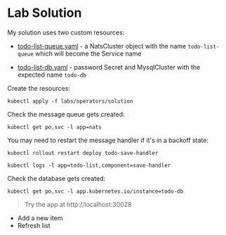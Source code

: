 # Lab Solution

My solution uses two custom resources:

- [todo-list-queue.yaml](./solution/todo-list-queue.yaml) - a NatsCluster object with the name `todo-list-queue` which will become the Service name

- [todo-list-db.yaml](./solution/todo-list-db.yaml) - password Secret and MysqlCluster with the expected name `todo-db`

Create the resources:

```
kubectl apply -f labs/operators/solution
```

Check the message queue gets created:

```
kubectl get po,svc -l app=nats
```

You may need to restart the message handler if it's in a backoff state:

```
kubectl rollout restart deploy todo-save-handler

kubectl logs -l app=todo-list,component=save-handler
```

Check the database gets created:

```
kubectl get po,svc -l app.kubernetes.io/instance=todo-db
```

> Try the app at http://localhost:30028

- Add a new item
- Refresh list
